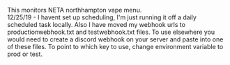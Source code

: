 This monitors NETA northhampton vape menu.  
12/25/19 - I havent set up scheduling, I'm just running it off a daily scheduled task locally.
Also I have moved my webhook urls to productionwebhook.txt and testwebhook.txt files.
To use elsewhere you would need to create a discord webhook on your server and paste into one of these files.
To point to which key to use, change environment variable to prod or test.